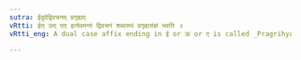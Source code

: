 ```yaml
---
sutra: ईदूदेद्विवचनम् प्रगृह्यम्
vRtti: ईत् उत् एत् इत्येवमन्तं द्विवचनं शब्दरूपं प्रगृह्यसंज्ञं भवति ॥
vRtti_eng: A dual case affix ending in ई or ऊ or ए is called _Pragrihya_, or excepted vowels which do not admit of _sandhi_ or conjunction.

---
```


